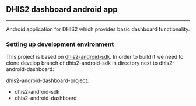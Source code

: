 ## DHIS2 dashboard android app
----
Android application for DHIS2 which provides basic dashboard functionality.  

### Setting up development environment
This project is based on [dhis2-android-sdk](https://github.com/dhis2/dhis2-android-sdk). In order to build it we need to clone develop branch of dhis2-android-sdk in directory next to dhis2-android-dashboard:

dhis2-android-dashboard-project:
 - dhis2-android-sdk
 - dhis2-android-dashboard
